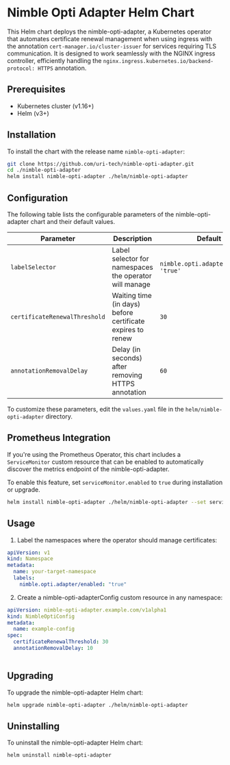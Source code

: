 # Nimble Opti Adapter Helm Chart

This Helm chart deploys the nimble-opti-adapter, a Kubernetes operator that automates certificate renewal management when using ingress with the annotation `cert-manager.io/cluster-issuer` for services requiring TLS communication. It is designed to work seamlessly with the NGINX ingress controller, efficiently handling the `nginx.ingress.kubernetes.io/backend-protocol: HTTPS` annotation.

## Prerequisites

- Kubernetes cluster (v1.16+)
- Helm (v3+)

## Installation

To install the chart with the release name `nimble-opti-adapter`:

```bash
git clone https://github.com/uri-tech/nimble-opti-adapter.git
cd ./nimble-opti-adapter
helm install nimble-opti-adapter ./helm/nimble-opti-adapter
```

## Configuration

The following table lists the configurable parameters of the nimble-opti-adapter chart and their default values.

| Parameter                     | Description                                                | Default                               |
| ----------------------------- | ---------------------------------------------------------- | ------------------------------------- |
| `labelSelector`               | Label selector for namespaces the operator will manage     | `nimble.opti.adapter/enabled: 'true'` |
| `certificateRenewalThreshold` | Waiting time (in days) before certificate expires to renew | `30`                                  |
| `annotationRemovalDelay`      | Delay (in seconds) after removing HTTPS annotation         | `60`                                  |

To customize these parameters, edit the `values.yaml` file in the `helm/nimble-opti-adapter` directory.

## Prometheus Integration

If you're using the Prometheus Operator, this chart includes a `ServiceMonitor` custom resource that can be enabled to automatically discover the metrics endpoint of the nimble-opti-adapter.

To enable this feature, set `serviceMonitor.enabled` to `true` during installation or upgrade.

```bash
helm install nimble-opti-adapter ./helm/nimble-opti-adapter --set serviceMonitor.enabled=true
```

## Usage

1. Label the namespaces where the operator should manage certificates:

```yaml
apiVersion: v1
kind: Namespace
metadata:
  name: your-target-namespace
  labels:
    nimble.opti.adapter/enabled: "true"
```

2. Create a nimble-opti-adapterConfig custom resource in any namespace:

```yaml
apiVersion: nimble-opti-adapter.example.com/v1alpha1
kind: NimbleOptiConfig
metadata:
  name: example-config
spec:
  certificateRenewalThreshold: 30
  annotationRemovalDelay: 10
  
```

## Upgrading

To upgrade the nimble-opti-adapter Helm chart:

```bash
helm upgrade nimble-opti-adapter ./helm/nimble-opti-adapter
```

## Uninstalling

To uninstall the nimble-opti-adapter Helm chart:

```bash
helm uninstall nimble-opti-adapter
```
